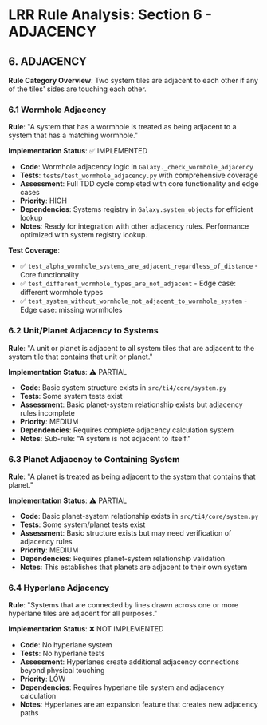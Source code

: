 # LRR Rule Analysis: Section 6 - ADJACENCY

## 6. ADJACENCY

**Rule Category Overview**: Two system tiles are adjacent to each other if any of the tiles' sides are touching each other.

### 6.1 Wormhole Adjacency
**Rule**: "A system that has a wormhole is treated as being adjacent to a system that has a matching wormhole."

**Implementation Status**: ✅ IMPLEMENTED
- **Code**: Wormhole adjacency logic in `Galaxy._check_wormhole_adjacency`
- **Tests**: `tests/test_wormhole_adjacency.py` with comprehensive coverage
- **Assessment**: Full TDD cycle completed with core functionality and edge cases
- **Priority**: HIGH
- **Dependencies**: Systems registry in `Galaxy.system_objects` for efficient lookup
- **Notes**: Ready for integration with other adjacency rules. Performance optimized with system registry lookup.

**Test Coverage**:
- ✅ `test_alpha_wormhole_systems_are_adjacent_regardless_of_distance` - Core functionality
- ✅ `test_different_wormhole_types_are_not_adjacent` - Edge case: different wormhole types
- ✅ `test_system_without_wormhole_not_adjacent_to_wormhole_system` - Edge case: missing wormholes

### 6.2 Unit/Planet Adjacency to Systems
**Rule**: "A unit or planet is adjacent to all system tiles that are adjacent to the system tile that contains that unit or planet."

**Implementation Status**: ⚠️ PARTIAL
- **Code**: Basic system structure exists in `src/ti4/core/system.py`
- **Tests**: Some system tests exist
- **Assessment**: Basic planet-system relationship exists but adjacency rules incomplete
- **Priority**: MEDIUM
- **Dependencies**: Requires complete adjacency calculation system
- **Notes**: Sub-rule: "A system is not adjacent to itself."

### 6.3 Planet Adjacency to Containing System
**Rule**: "A planet is treated as being adjacent to the system that contains that planet."

**Implementation Status**: ⚠️ PARTIAL
- **Code**: Basic planet-system relationship exists in `src/ti4/core/system.py`
- **Tests**: Some system/planet tests exist
- **Assessment**: Basic structure exists but may need verification of adjacency rules
- **Priority**: MEDIUM
- **Dependencies**: Requires planet-system relationship validation
- **Notes**: This establishes that planets are adjacent to their own system

### 6.4 Hyperlane Adjacency
**Rule**: "Systems that are connected by lines drawn across one or more hyperlane tiles are adjacent for all purposes."

**Implementation Status**: ❌ NOT IMPLEMENTED
- **Code**: No hyperlane system
- **Tests**: No hyperlane tests
- **Assessment**: Hyperlanes create additional adjacency connections beyond physical touching
- **Priority**: LOW
- **Dependencies**: Requires hyperlane tile system and adjacency calculation
- **Notes**: Hyperlanes are an expansion feature that creates new adjacency paths
